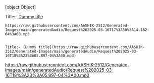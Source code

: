 [object Object]


Title:- [Dummy title](https://raw.githubusercontent.com/AASHIK-2512/Generated-Images/main/generatedAudio/Request%202025-03-16T17%3A50%3A14.182-04%3A00.mp3)
``` 
https://raw.githubusercontent.com/AASHIK-2512/Generated-Images/main/generatedAudio/Request%202025-03-16T17%3A50%3A14.182-04%3A00.mp3


Title:- [Dummy title](https://raw.githubusercontent.com/AASHIK-2512/Generated-Images/main/generatedAudio/Request%202025-03-16T18%3A23%3A05.897-04%3A00.mp3)
``` 
https://raw.githubusercontent.com/AASHIK-2512/Generated-Images/main/generatedAudio/Request%202025-03-16T18%3A23%3A05.897-04%3A00.mp3
